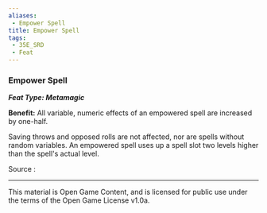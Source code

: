 ```yaml
---
aliases:
 - Empower Spell
title: Empower Spell
tags: 
 - 35E_SRD
 - Feat
---
```

### Empower Spell 
***Feat Type: Metamagic***

**Benefit:** All variable, numeric effects of an empowered spell are
increased by one-half.

Saving throws and opposed rolls are not affected, nor are spells without
random variables. An empowered spell uses up a spell slot two levels
higher than the spell's actual level.


Source :



---



This material is Open Game Content, and is licensed for public use under the terms of the Open Game License v1.0a.


